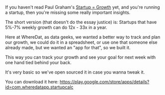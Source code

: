 If you haven't read Paul Graham's [Startup = Growth](http://www.paulgraham.com/growth.html) yet, and you're running a startup, then you're missing some really important insights.

The short version (that doesn't do the essay justice) is:
Startups that have 5%-7% weekly growth can do 12x - 33x in a year.

Here at WhereDat, as data geeks, we wanted a better way to track and plan our growth, we could do it in a spreadsheet, or use one that someone else already made, but we wanted an "app for that", so we built it.

This way you can track your growth and see your goal for next week with one hand tied behind your back.

It's very basic so we've open sourced it in case you wanna tweak it.

You can download it here: https://play.google.com/store/apps/details?id=com.wheredatapp.startupcalc
